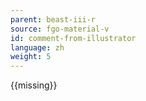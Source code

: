 ```yaml
---
parent: beast-iii-r
source: fgo-material-v
id: comment-from-illustrator
language: zh
weight: 5
---
```


{{missing}}

